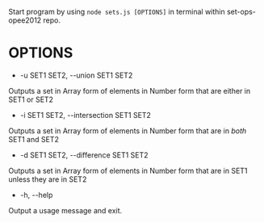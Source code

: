 Start program by using `node sets.js [OPTIONS]` in terminal within set-ops-opee2012 repo.

# OPTIONS

* -u SET1 SET2, --union SET1 SET2

Outputs a set in Array form of elements in Number form that are either in SET1 or SET2

* -i SET1 SET2, --intersection SET1 SET2

Outputs a set in Array form of elements in Number form that are in *both* SET1 and SET2

* -d SET1 SET2, --difference SET1 SET2

Outputs a set in Array form of elements in Number form that are in SET1 unless they are in SET2

* -h, --help

Output a usage message and exit.
